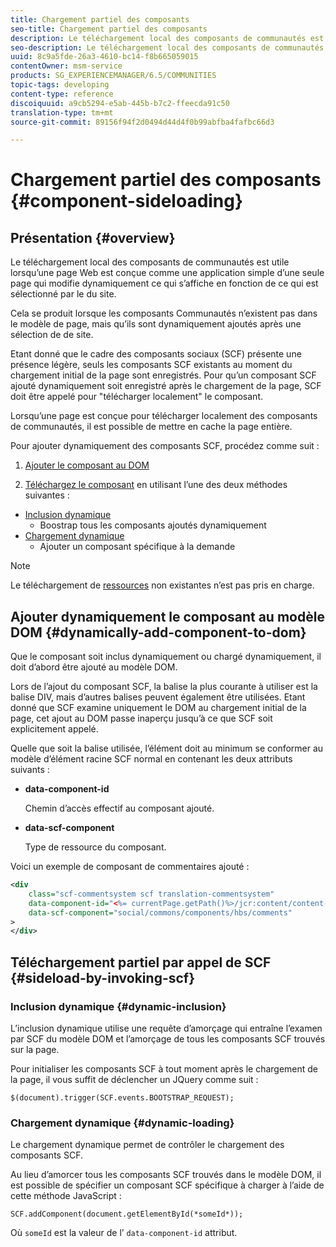 ```yaml
---
title: Chargement partiel des composants
seo-title: Chargement partiel des composants
description: Le téléchargement local des composants de communautés est utile lorsqu’une page Web est conçue comme une application simple d’une seule page qui modifie dynamiquement ce qui s’affiche en fonction de ce qui est sélectionné par le du site.
seo-description: Le téléchargement local des composants de communautés est utile lorsqu’une page Web est conçue comme une application simple d’une seule page qui modifie dynamiquement ce qui s’affiche en fonction de ce qui est sélectionné par le du site.
uuid: 8c9a5fde-26a3-4610-bc14-f8b665059015
contentOwner: msm-service
products: SG_EXPERIENCEMANAGER/6.5/COMMUNITIES
topic-tags: developing
content-type: reference
discoiquuid: a9cb5294-e5ab-445b-b7c2-ffeecda91c50
translation-type: tm+mt
source-git-commit: 89156f94f2d0494d44d4f0b99abfba4fafbc66d3

---
```



# Chargement partiel des composants {#component-sideloading}

## Présentation {#overview}

Le téléchargement local des composants de communautés est utile lorsqu’une page Web est conçue comme une application simple d’une seule page qui modifie dynamiquement ce qui s’affiche en fonction de ce qui est sélectionné par le du site.

Cela se produit lorsque les composants Communautés n’existent pas dans le modèle de page, mais qu’ils sont dynamiquement ajoutés après une sélection de de site.

Etant donné que le cadre des composants sociaux (SCF) présente une présence légère, seuls les composants SCF existants au moment du chargement initial de la page sont enregistrés. Pour qu’un composant SCF ajouté dynamiquement soit enregistré après le chargement de la page, SCF doit être appelé pour &quot;télécharger localement&quot; le composant.

Lorsqu’une page est conçue pour télécharger localement des composants de communautés, il est possible de mettre en cache la page entière.

Pour ajouter dynamiquement des composants SCF, procédez comme suit :

1. [Ajouter le composant au DOM](#dynamically-add-component-to-dom)

1. [Téléchargez le composant](#sideload-by-invoking-scf) en utilisant l’une des deux méthodes suivantes :

* [Inclusion dynamique](#dynamic-inclusion)
   * Boostrap tous les composants ajoutés dynamiquement
* [Chargement dynamique](#dynamic-loading)
   * Ajouter un composant spécifique à la demande

>[!NOTE]
>
>Le téléchargement de [ressources](scf.md#add-or-include-a-communities-component) non existantes n’est pas pris en charge.


## Ajouter dynamiquement le composant au modèle DOM {#dynamically-add-component-to-dom}

Que le composant soit inclus dynamiquement ou chargé dynamiquement, il doit d’abord être ajouté au modèle DOM.

Lors de l’ajout du composant SCF, la balise la plus courante à utiliser est la balise DIV, mais d’autres balises peuvent également être utilisées. Etant donné que SCF examine uniquement le DOM au chargement initial de la page, cet ajout au DOM passe inaperçu jusqu’à ce que SCF soit explicitement appelé.

Quelle que soit la balise utilisée, l’élément doit au minimum se conformer au modèle d’élément racine SCF normal en contenant les deux attributs suivants :

* **data-component-id**

   Chemin d’accès effectif au composant ajouté.

* **data-scf-component**

   Type de ressource du composant.

Voici un exemple de composant de commentaires ajouté :

```xml
<div
    class="scf-commentsystem scf translation-commentsystem"
    data-component-id="<%= currentPage.getPath()%>/jcr:content/content-left/comments"
    data-scf-component="social/commons/components/hbs/comments"
>
</div>
```

## Téléchargement partiel par appel de SCF {#sideload-by-invoking-scf}

### Inclusion dynamique {#dynamic-inclusion}

L’inclusion dynamique utilise une requête d’amorçage qui entraîne l’examen par SCF du modèle DOM et l’amorçage de tous les composants SCF trouvés sur la page.

Pour initialiser les composants SCF à tout moment après le chargement de la page, il vous suffit de déclencher un JQuery  comme suit :

`$(document).trigger(SCF.events.BOOTSTRAP_REQUEST);`

### Chargement dynamique {#dynamic-loading}

Le chargement dynamique permet de contrôler le chargement des composants SCF.

Au lieu d’amorcer tous les composants SCF trouvés dans le modèle DOM, il est possible de spécifier un composant SCF spécifique à charger à l’aide de cette méthode JavaScript :

`SCF.addComponent(document.getElementById(*someId*));`

Où `someId` est la valeur de l’ `data-component-id` attribut.
